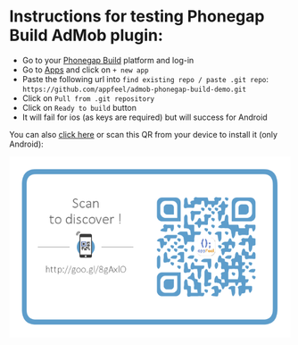 # Instructions for testing Phonegap Build AdMob plugin:

- Go to your [Phonegap Build](https://build.phonegap.com) platform and log-in
- Go to [Apps](https://build.phonegap.com/apps) and click on `+ new app`
- Paste the following url into `find existing repo / paste .git repo`: `https://github.com/appfeel/admob-phonegap-build-demo.git`
- Click on `Pull from .git repository`
- Click on `Ready to build` button
- It will fail for ios (as keys are required) but will success for Android

You can also [click here](http://goo.gl/8gAxlO) or scan this QR from your device to install it (only Android):

[![ScreenShot](demo/qr-cool.png)](http://goo.gl/8gAxlO)

